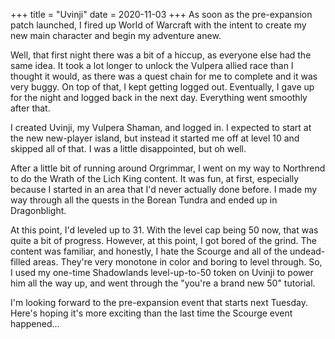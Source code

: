 +++
title = "Uvinji"
date = 2020-11-03
+++
As soon as the pre-expansion patch launched, I fired up World of Warcraft
with the intent to create my new main character and begin my adventure anew.

Well, that first night there was a bit of a hiccup, as everyone else had
the same idea. It took a lot longer to unlock the Vulpera allied race than 
I thought it would, as there was a quest chain for me to complete and it
was very buggy. On top of that, I kept getting logged out. Eventually, I gave
up for the night and logged back in the next day. Everything went smoothly
after that.

I created Uvinji, my Vulpera Shaman, and logged in. I expected to start at
the new new-player island, but instead it started me off at level 10 and
skipped all of that. I was a little disappointed, but oh well.

After a little bit of running around Orgrimmar, I went on my way to Northrend
to do the Wrath of the Lich King content. It was fun, at first, especially
because I started in an area that I'd never actually done before. I made my
way through all the quests in the Borean Tundra and ended up in Dragonblight.

At this point, I'd leveled up to 31. With the level cap being 50 now, that
was quite a bit of progress. However, at this point, I got bored of the grind.
The content was familiar, and honestly, I hate the Scourge and all of the
undead-filled areas. They're very monotone in color and boring to level through.
So, I used my one-time Shadowlands level-up-to-50 token on Uvinji to power him
all the way up, and went through the "you're a brand new 50" tutorial.

I'm looking forward to the pre-expansion event that starts next Tuesday. Here's
hoping it's more exciting than the last time the Scourge event happened...
